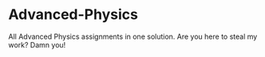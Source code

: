 Advanced-Physics
================

All Advanced Physics assignments in one solution. Are you here to steal my work? Damn you!